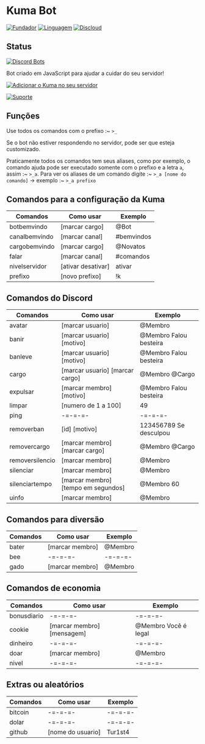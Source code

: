 # Kuma Bot

[![Fundador](https://img.shields.io/badge/Fundador-Tur1st4-red.svg?style=for-the-badge&logo=arch-linux)](https://github.com/Tur1st4/) [![Linguagem](https://img.shields.io/badge/Linguagem-JavaScript-yellow.svg?style=for-the-badge&logo=JavaScript)](https://discord.js.org/#/) [![Discloud](https://img.shields.io/badge/Host-Discloud%20%E2%9D%A4%EF%B8%8F-blue.svg?style=for-the-badge)](https://discloudbot.com/)

## Status

[![Discord Bots](https://discordbots.org/api/widget/599693638523551904.svg)](https://discordbots.org/bot/599693638523551904)

Bot criado em JavaScript para ajudar a cuidar do seu servidor!

[![Adicionar o Kuma no seu servidor](https://i.imgur.com/mvYkymB.png)](https://discordapp.com/api/oauth2/authorize?client_id=599693638523551904&permissions=8&scope=bot)

[![Suporte](https://i.imgur.com/sTHMEI4.png)](https://discordapp.com/invite/dtw2VXY)

## Funções

Use todos os comandos com o prefixo :~ `>_`

Se o bot não estiver respondendo no servidor, pode ser que esteja customizado.

Praticamente todos os comandos tem seus aliases, como por exemplo, o comando ajuda pode ser executado somente com o prefixo e a letra `a`, assim :~ `>_a`.
Para ver os aliases de um comando digite :~ `>_a [nome do comando]` -> exemplo :~ `>_a prefixo`

## Comandos para a configuração da Kuma

Comandos | Como usar | Exemplo
---------|-----------|----------
botbemvindo | [marcar cargo] | @Bot
canalbemvindo | [marcar canal] | #bemvindos
cargobemvindo | [marcar cargo] | @Novatos
falar | [marcar canal] | #comandos
nivelservidor | [ativar desativar] | ativar
prefixo | [novo prefixo] | !k

## Comandos do Discord

Comandos | Como usar | Exemplo
---------|-----------|----------
avatar | [marcar usuario] | @Membro
banir | [marcar usuario] [motivo] | @Membro Falou besteira
banleve | [marcar usuario] [motivo] | @Membro Falou besteira
cargo | [marcar usuario] [marcar cargo] | @Membro @Cargo
expulsar | [marcar membro] [motivo] | @Membro Falou besteira
limpar | [numero de 1 a 100] | 49
ping | -=-=-=- | -=-=-=-
removerban | [id] [motivo] | 123456789 Se desculpou
removercargo | [marcar membro] [marcar cargo] | @Membro @Cargo
removersilencio | [marcar membro] | @Membro
silenciar | [marcar membro] | @Membro
silenciartempo | [marcar membro] [tempo em segundos] | @Membro 60
uinfo | [marcar membro] | @Membro

## Comandos para diversão

Comandos | Como usar | Exemplo
---------|-----------|----------
bater | [marcar membro] | @Membro
bee | -=-=-=- | -=-=-=-
gado | [marcar membro] | @Membro

## Comandos de economia

Comandos | Como usar | Exemplo
---------|-----------|----------
bonusdiario |  -=-=-=- |  -=-=-=-
cookie | [marcar membro] [mensagem] | @Membro Você é legal
dinheiro |  -=-=-=- |  -=-=-=-
doar | [marcar membro] | @Membro
nivel |  -=-=-=- |  -=-=-=-

## Extras ou aleatórios

Comandos | Como usar | Exemplo
---------|-----------|----------
bitcoin | -=-=-=- | -=-=-=-
dolar | -=-=-=- | -=-=-=-
github | [nome do usuario] | Tur1st4
